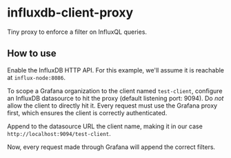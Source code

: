 # influxdb-client-proxy

Tiny proxy to enforce a filter on InfluxQL queries.

## How to use

Enable the InfluxDB HTTP API. For this example, we'll assume it is reachable at `influx-node:8086`.

To scope a Grafana organization to the client named `test-client`, configure an InfluxDB datasource to hit the proxy (default listening port: 9094).
Do *not* allow the client to directly hit it. Every request must use the Grafana proxy first, which ensures the client is correctly authenticated.

Append to the datasource URL the client name, making it in our case `http://localhost:9094/test-client`.

Now, every request made through Grafana will append the correct filters.
